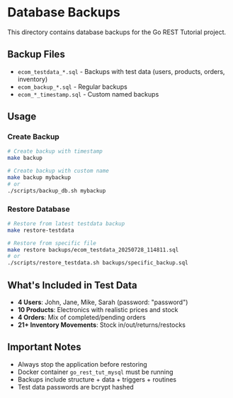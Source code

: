 # Database Backups

This directory contains database backups for the Go REST Tutorial project.

## Backup Files

- `ecom_testdata_*.sql` - Backups with test data (users, products, orders, inventory)
- `ecom_backup_*.sql` - Regular backups
- `ecom_*_timestamp.sql` - Custom named backups

## Usage

### Create Backup
```bash
# Create backup with timestamp
make backup

# Create backup with custom name
make backup mybackup
# or
./scripts/backup_db.sh mybackup
```

### Restore Database
```bash
# Restore from latest testdata backup
make restore-testdata

# Restore from specific file
make restore backups/ecom_testdata_20250728_114811.sql
# or
./scripts/restore_testdata.sh backups/specific_backup.sql
```

## What's Included in Test Data

- **4 Users**: John, Jane, Mike, Sarah (password: "password")
- **10 Products**: Electronics with realistic prices and stock
- **4 Orders**: Mix of completed/pending orders
- **21+ Inventory Movements**: Stock in/out/returns/restocks

## Important Notes

- Always stop the application before restoring
- Docker container `go_rest_tut_mysql` must be running
- Backups include structure + data + triggers + routines
- Test data passwords are bcrypt hashed